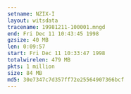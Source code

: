 ```yaml
---
setname: NZIX-I
layout: witsdata
tracename: 19981211-100001.mngd
end: Fri Dec 11 10:43:45 1998
gzsize: 40 MB
len: 0:09:57
start: Fri Dec 11 10:33:47 1998
totalwirelen: 479 MB
pkts: 1 million
size: 84 MB
md5: 30e7347c7d357ff72e25564907366bcf
---
```


